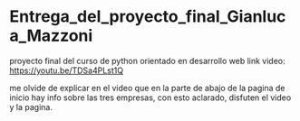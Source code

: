 # Entrega_del_proyecto_final_Gianluca_Mazzoni
proyecto final del curso de python orientado en desarrollo web
link video: https://youtu.be/TDSa4PLst1Q

me olvide de explicar en el video que en la parte de abajo de la pagina de inicio hay info sobre las tres empresas, con esto aclarado, disfuten el video y la pagina.
